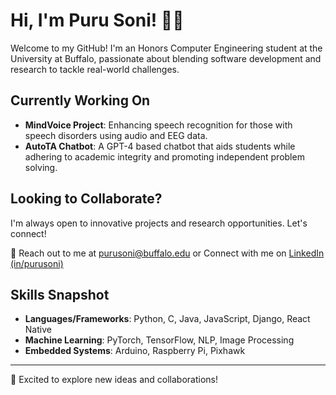 # Hi, I'm Puru Soni! 👨‍💻

Welcome to my GitHub! I'm an Honors Computer Engineering student at the University at Buffalo, passionate about blending software development and research to tackle real-world challenges.

## Currently Working On
- **MindVoice Project**: Enhancing speech recognition for those with speech disorders using audio and EEG data.
- **AutoTA Chatbot**: A GPT-4 based chatbot that aids students while adhering to academic integrity and promoting independent problem solving.

## Looking to Collaborate?
I'm always open to innovative projects and research opportunities. Let's connect!

📧 Reach out to me at [purusoni@buffalo.edu](mailto:purusoni@buffalo.edu)
or Connect with me on [LinkedIn (in/purusoni)](https://www.linkedin.com/in/purusoni/)

## Skills Snapshot
- **Languages/Frameworks**: Python, C, Java, JavaScript, Django, React Native
- **Machine Learning**: PyTorch, TensorFlow, NLP, Image Processing
- **Embedded Systems**: Arduino, Raspberry Pi, Pixhawk

---

🚀 Excited to explore new ideas and collaborations!
